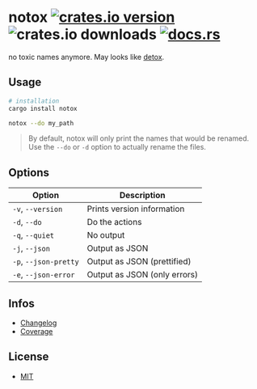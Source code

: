 # notox [![crates.io version](https://img.shields.io/crates/v/notox)](https://crates.io/crates/notox) ![crates.io downloads](https://img.shields.io/crates/d/notox) [![docs.rs](https://img.shields.io/docsrs/notox)](https://docs.rs/notox)

no toxic names anymore. May looks like [detox](https://github.com/dharple/detox).

## Usage

```sh
# installation
cargo install notox

notox --do my_path
```

> By default, notox will only print the names that would be renamed. Use the `--do` or `-d` option to actually rename the files.

## Options

| Option                | Description                  |
| --------------------- | ---------------------------- |
| `-v`, `--version`     | Prints version information   |
| `-d`, `--do`          | Do the actions               |
| `-q`, `--quiet`       | No output                    |
| `-j`, `--json`        | Output as JSON               |
| `-p`, `--json-pretty` | Output as JSON (prettified)  |
| `-e`, `--json-error`  | Output as JSON (only errors) |

## Infos

- [Changelog](CHANGELOG.md)
- [Coverage](https://its-just-nans.github.io/notox/coverage/)

## License

- [MIT](LICENSE)

